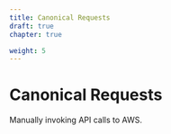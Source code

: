 ```yaml
---
title: Canonical Requests
draft: true
chapter: true

weight: 5
---
```


# Canonical Requests

Manually invoking API calls to AWS.